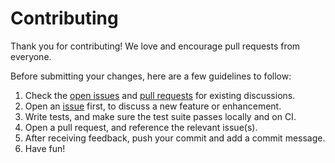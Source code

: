 # Contributing

Thank you for contributing! We love and encourage pull requests from everyone.

Before submitting your changes, here are a few guidelines to follow:

1. Check the [open issues][issues] and [pull requests][pr] for existing discussions.
1. Open an [issue][issues] first, to discuss a new feature or enhancement.
1. Write tests, and make sure the test suite passes locally and on CI.
1. Open a pull request, and reference the relevant issue(s).
1. After receiving feedback, push your commit and add a commit message.
1. Have fun!

[issues]: https://github.com/dhruv2981/Web-Crawler/issues
[pr]: https://github.com/dhruv2981/Web-Crawler/pulls

